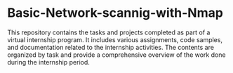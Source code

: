 # Basic-Network-scannig-with-Nmap
This repository contains the tasks and projects completed as part of a virtual internship program. It includes various assignments, code samples, and documentation related to the internship activities. The contents are organized by task and provide a comprehensive overview of the work done during the internship period.
